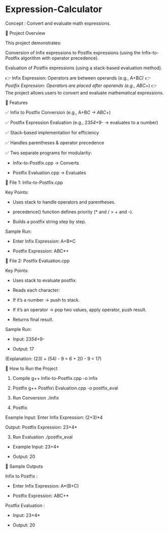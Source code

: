 # Expression-Calculator
Concept : Convert and evaluate math expressions. 

📌 Project Overview

This project demonstrates:

Conversion of Infix expressions to Postfix expressions
(using the Infix-to-Postfix algorithm with operator precedence).

Evaluation of Postfix expressions
(using a stack-based evaluation method).

👉 Infix Expression: Operators are between operands (e.g., A+B*C)
👉 Postfix Expression: Operators are placed after operands (e.g., ABC*+)
👉 The project allows users to convert and evaluate mathematical expressions.

📌 Features

✅ Infix to Postfix Conversion (e.g., A+B*C → ABC*+)

✅ Postfix Expression Evaluation (e.g., 23*54*+9- → evaluates to a number)

✅ Stack-based implementation for efficiency

✅ Handles parentheses & operator precedence

✅ Two separate programs for modularity:


- Infix-to-Postfix.cpp → Converts

- Postfix Evaluation.cpp → Evaluates



📌 File 1: Infix-to-Postfix.cpp

Key Points:

- Uses stack<char> to handle operators and parentheses.

- precedence() function defines priority (* and / > + and -).

- Builds a postfix string step by step.



Sample Run:

* Enter Infix Expression: A+B*C

* Postfix Expression: ABC*+



📌 File 2: Postfix Evaluation.cpp

Key Points:

- Uses stack<int> to evaluate postfix.

- Reads each character:

- If it’s a number → push to stack.

- If it’s an operator → pop two values, apply operator, push result.

- Returns final result.


Sample Run:

* Input: 23*54*+9-

* Output: 17


(Explanation: (2*3) + (5*4) - 9 = 6 + 20 - 9 = 17)


📌 How to Run the Project
1. Compile
g++ Infix-to-Postfix.cpp -o infix

2. Postfix
g++ Postfix\ Evaluation.cpp -o postfix_eval


3. Run Conversion
./infix



2. Postfix

Example Input:
Enter Infix Expression: (2+3)*4


Output:
Postfix Expression: 23+4*

3. Run Evaluation
./postfix_eval


- Example Input: 23+4*

- Output: 20


📸 Sample Outputs

Infix to Postfix :

- Enter Infix Expression: A*(B+C)

- Postfix Expression: ABC+*


Postfix Evaluation :

- Input: 23+4*

- Output: 20
